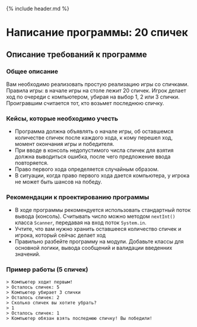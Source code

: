 {% include header.md %}

Написание программы: 20 спичек
====================

Описание требований к программе
---------------------
### Общее описание
Вам необходимо реализовать простую реализацию игры со спичками.
Правила игры: в начале игры на столе лежит 20 спичек. Игрок делает ход по очереди с компьютером, убирая на выбор 1, 2 или 3 
спички. Проигравшим считается тот, кто возьмет последнюю спичку.

### Кейсы, которые необходимо учесть
+ Программа должна объявлять о начале игры, об оставшемся количестве спичек после каждого хода, к кому перешел ход, 
момент окончания игры и победителя.
+ При вводе в консоль недопустимого числа спичек для взятия должна выводиться ошибка, после чего предложение ввода повторяется.
+ Право первого хода определяется случайным образом.
+ В ситуации, когда право первого хода дается компьютера, у игрока не может быть шансов на победу.

### Рекомендации к проектированию программы
+ В ходе программы рекомендуется использовать стандартный поток вывода (консоль). Считывать число можно методом `nextInt()` 
класса `Scanner`, передавая на вход поток `System.in`.
+ Учтите, что вам нужно хранить оставшееся количество спичек и игрока, который сейчас делает ход
+ Правильно разбейте программу на модули. Добавьте классы для основной логики, вывода сообщений и валидации введенних значений.

### Пример работы (5 спичек)
`> Компьютер ходит первым!`  
`> Осталось спичек: 5`  
`> Компьютер убирает 3 спички`  
`> Осталось спичек: 2`  
`> Сколько спичек вы хотите убрать?`  
`> 1`  
`> Осталось спичек: 1`  
`> Компьютер обязан взять последнюю спичку! Вы победили!`  
